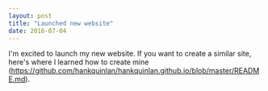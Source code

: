 ```yaml
---
layout: post
title: "Launched new website"
date: 2016-07-04
---
```


I'm excited to launch my new website. If you want to create a similar site, here's where I learned how to create mine (https://github.com/hankquinlan/hankquinlan.github.io/blob/master/README.md).
